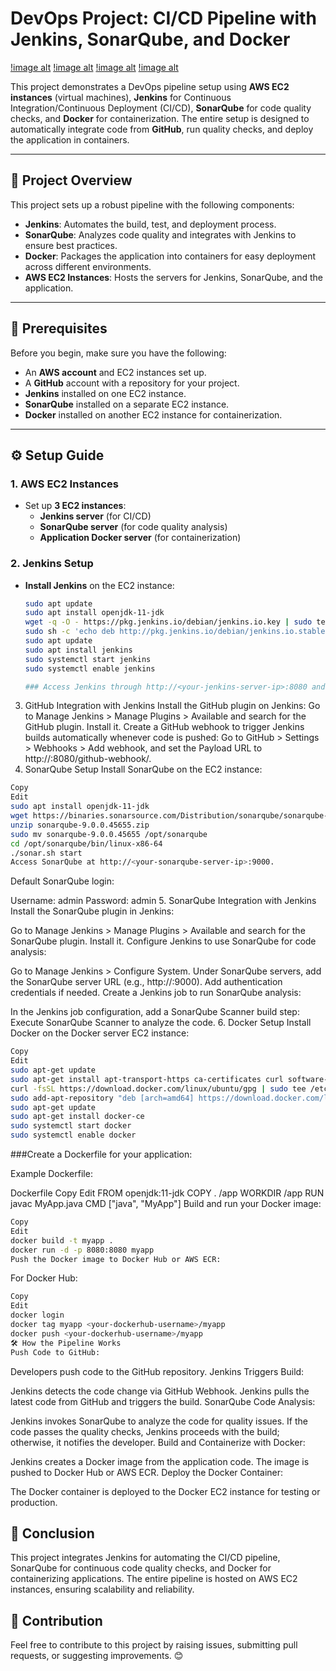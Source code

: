 # DevOps Project: CI/CD Pipeline with Jenkins, SonarQube, and Docker
[!image alt]()
[!image alt]()
[!image alt]()
[!image alt]()

This project demonstrates a DevOps pipeline setup using **AWS EC2 instances** (virtual machines), **Jenkins** for Continuous Integration/Continuous Deployment (CI/CD), **SonarQube** for code quality checks, and **Docker** for containerization. The entire setup is designed to automatically integrate code from **GitHub**, run quality checks, and deploy the application in containers.

---

## 🚀 Project Overview

This project sets up a robust pipeline with the following components:

- **Jenkins**: Automates the build, test, and deployment process.
- **SonarQube**: Analyzes code quality and integrates with Jenkins to ensure best practices.
- **Docker**: Packages the application into containers for easy deployment across different environments.
- **AWS EC2 Instances**: Hosts the servers for Jenkins, SonarQube, and the application.

---

## 🔧 Prerequisites

Before you begin, make sure you have the following:

- An **AWS account** and EC2 instances set up.
- A **GitHub** account with a repository for your project.
- **Jenkins** installed on one EC2 instance.
- **SonarQube** installed on a separate EC2 instance.
- **Docker** installed on another EC2 instance for containerization.

---

## ⚙️ Setup Guide

### 1. **AWS EC2 Instances**

- Set up **3 EC2 instances**:
  - **Jenkins server** (for CI/CD)
  - **SonarQube server** (for code quality analysis)
  - **Application Docker server** (for containerization)

### 2. **Jenkins Setup**

- **Install Jenkins** on the EC2 instance:

  ```bash
  sudo apt update
  sudo apt install openjdk-11-jdk
  wget -q -O - https://pkg.jenkins.io/debian/jenkins.io.key | sudo tee /etc/apt/trusted.gpg.d/jenkins.asc
  sudo sh -c 'echo deb http://pkg.jenkins.io/debian/jenkins.io.stable/ / > /etc/apt/sources.list.d/jenkins.list'
  sudo apt update
  sudo apt install jenkins
  sudo systemctl start jenkins
  sudo systemctl enable jenkins

  ### Access Jenkins through http://<your-jenkins-server-ip>:8080 and complete the setup wizard.
3. GitHub Integration with Jenkins
Install the GitHub plugin on Jenkins:
Go to Manage Jenkins > Manage Plugins > Available and search for the GitHub plugin. Install it.
Create a GitHub webhook to trigger Jenkins builds automatically whenever code is pushed:
Go to GitHub > Settings > Webhooks > Add webhook, and set the Payload URL to http://<your-jenkins-server-ip>:8080/github-webhook/.
4. SonarQube Setup
Install SonarQube on the EC2 instance:

```bash
Copy
Edit
sudo apt install openjdk-11-jdk
wget https://binaries.sonarsource.com/Distribution/sonarqube/sonarqube-9.0.0.45655.zip
unzip sonarqube-9.0.0.45655.zip
sudo mv sonarqube-9.0.0.45655 /opt/sonarqube
cd /opt/sonarqube/bin/linux-x86-64
./sonar.sh start
Access SonarQube at http://<your-sonarqube-server-ip>:9000. 

```
Default SonarQube login:

Username: admin
Password: admin
5. SonarQube Integration with Jenkins
Install the SonarQube plugin in Jenkins:

Go to Manage Jenkins > Manage Plugins > Available and search for the SonarQube plugin. Install it.
Configure Jenkins to use SonarQube for code analysis:

Go to Manage Jenkins > Configure System.
Under SonarQube servers, add the SonarQube server URL (e.g., http://<your-sonarqube-server-ip>:9000).
Add authentication credentials if needed.
Create a Jenkins job to run SonarQube analysis:

In the Jenkins job configuration, add a SonarQube Scanner build step:
Execute SonarQube Scanner to analyze the code.
6. Docker Setup
Install Docker on the Docker server EC2 instance:

```bash
Copy
Edit
sudo apt-get update
sudo apt-get install apt-transport-https ca-certificates curl software-properties-common
curl -fsSL https://download.docker.com/linux/ubuntu/gpg | sudo tee /etc/apt/trusted.gpg.d/docker.asc
sudo add-apt-repository "deb [arch=amd64] https://download.docker.com/linux/ubuntu $(lsb_release -cs) stable"
sudo apt-get update
sudo apt-get install docker-ce
sudo systemctl start docker
sudo systemctl enable docker
```
###Create a Dockerfile for your application:

Example Dockerfile:

Dockerfile
Copy
Edit
FROM openjdk:11-jdk
COPY . /app
WORKDIR /app
RUN javac MyApp.java
CMD ["java", "MyApp"]
Build and run your Docker image:

```bash
Copy
Edit
docker build -t myapp .
docker run -d -p 8080:8080 myapp
Push the Docker image to Docker Hub or AWS ECR:
```
For Docker Hub:

```bash
Copy
Edit
docker login
docker tag myapp <your-dockerhub-username>/myapp
docker push <your-dockerhub-username>/myapp
🛠️ How the Pipeline Works
Push Code to GitHub:
```
Developers push code to the GitHub repository.
Jenkins Triggers Build:

Jenkins detects the code change via GitHub Webhook.
Jenkins pulls the latest code from GitHub and triggers the build.
SonarQube Code Analysis:

Jenkins invokes SonarQube to analyze the code for quality issues.
If the code passes the quality checks, Jenkins proceeds with the build; otherwise, it notifies the developer.
Build and Containerize with Docker:

Jenkins creates a Docker image from the application code.
The image is pushed to Docker Hub or AWS ECR.
Deploy the Docker Container:

The Docker container is deployed to the Docker EC2 instance for testing or production.


## 📜 Conclusion
This project integrates Jenkins for automating the CI/CD pipeline, SonarQube for continuous code quality checks, and Docker for containerizing applications. The entire pipeline is hosted on AWS EC2 instances, ensuring scalability and reliability.

## 💬 Contribution
Feel free to contribute to this project by raising issues, submitting pull requests, or suggesting improvements. 😊

